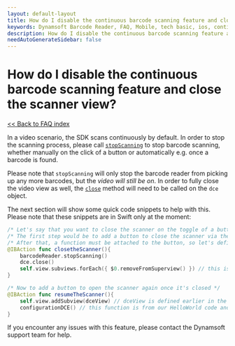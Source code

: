 ```yaml
---
layout: default-layout
title: How do I disable the continuous barcode scanning feature and close the scanner view?
keywords: Dynamsoft Barcode Reader, FAQ, Mobile, tech basic, ios, continuous scanning, disable
description: How do I disable the continuous barcode scanning feature and close the scanner view?
needAutoGenerateSidebar: false
---
```


# How do I disable the continuous barcode scanning feature and close the scanner view? 

[<< Back to FAQ index](index.md)

In a video scenario, the SDK scans continuously by default. In order to stop the scanning process, please call [`stopScanning`](../api-reference/primary-video.md#stopscanning) to stop barcode scanning, whether manually on the click of a button or automatically e.g. once a barcode is found.

Please note that `stopScanning` will only stop the barcode reader from picking up any more barcodes, but the *video will still be on*. In order to fully close the video view as well, the [`close`](https://www.dynamsoft.com/camera-enhancer/docs/programming/ios/primary-api/camera-enhancer.html?ver=latest#close) method will need to be called on the `dce` object.

The next section will show some quick code snippets to help with this. Please note that these snippets are in Swift only at the moment:

```swift
/* Let's say that you want to close the scanner on the toggle of a button in the HelloWorld sample. */
/* The first step would be to add a button to close the scanner via the storyboard. */
/* After that, a function must be attached to the button, so let's define it here */
@IBAction func closetheScanner(){
    barcodeReader.stopScanning()
    dce.close()
    self.view.subviews.forEach({ $0.removeFromSuperview() }) // this is called to ensure that no still frames are left hanging after the close method is called
}

/* Now to add a button to open the scanner again once it's closed */
@IBAction func resumeTheScanner(){
    self.view.addSubview(dceView) // dceView is defined earlier in the code - please see the HelloWorld sample/code
    configurationDCE() // this function is from our HelloWorld code and contains all the DCE initialization steps
}
```

If you encounter any issues with this feature, please contact the Dynamsoft support team for help.